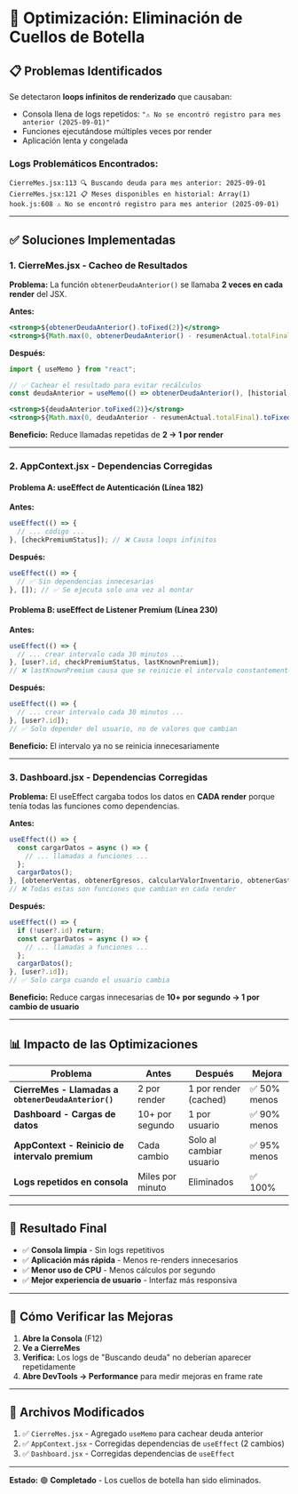 # 🔧 Optimización: Eliminación de Cuellos de Botella

## 📋 Problemas Identificados

Se detectaron **loops infinitos de renderizado** que causaban:
- Consola llena de logs repetidos: `"⚠️ No se encontró registro para mes anterior (2025-09-01)"`
- Funciones ejecutándose múltiples veces por render
- Aplicación lenta y congelada

### Logs Problemáticos Encontrados:
```
CierreMes.jsx:113 🔍 Buscando deuda para mes anterior: 2025-09-01
CierreMes.jsx:121 📋 Meses disponibles en historial: Array(1)
hook.js:608 ⚠️ No se encontró registro para mes anterior (2025-09-01)
```

---

## ✅ Soluciones Implementadas

### 1. **CierreMes.jsx** - Cacheo de Resultados
**Problema:** La función `obtenerDeudaAnterior()` se llamaba **2 veces en cada render** del JSX.

**Antes:**
```jsx
<strong>${obtenerDeudaAnterior().toFixed(2)}</strong>
<strong>${Math.max(0, obtenerDeudaAnterior() - resumenActual.totalFinal).toFixed(2)}</strong>
```

**Después:**
```jsx
import { useMemo } from "react";

// ✅ Cachear el resultado para evitar recálculos
const deudaAnterior = useMemo(() => obtenerDeudaAnterior(), [historial, mesCierre]);

<strong>${deudaAnterior.toFixed(2)}</strong>
<strong>${Math.max(0, deudaAnterior - resumenActual.totalFinal).toFixed(2)}</strong>
```

**Beneficio:** Reduce llamadas repetidas de **2 → 1 por render**

---

### 2. **AppContext.jsx** - Dependencias Corregidas

#### Problema A: useEffect de Autenticación (Línea 182)
**Antes:**
```jsx
useEffect(() => {
  // ... código ...
}, [checkPremiumStatus]); // ❌ Causa loops infinitos
```

**Después:**
```jsx
useEffect(() => {
  // ✅ Sin dependencias innecesarias
}, []); // ✅ Se ejecuta solo una vez al montar
```

#### Problema B: useEffect de Listener Premium (Línea 230)
**Antes:**
```jsx
useEffect(() => {
  // ... crear intervalo cada 30 minutos ...
}, [user?.id, checkPremiumStatus, lastKnownPremium]); 
// ❌ lastKnownPremium causa que se reinicie el intervalo constantemente
```

**Después:**
```jsx
useEffect(() => {
  // ... crear intervalo cada 30 minutos ...
}, [user?.id]); 
// ✅ Solo depender del usuario, no de valores que cambian
```

**Beneficio:** El intervalo ya no se reinicia innecesariamente

---

### 3. **Dashboard.jsx** - Dependencias Corregidas

**Problema:** El useEffect cargaba todos los datos en **CADA render** porque tenía todas las funciones como dependencias.

**Antes:**
```jsx
useEffect(() => {
  const cargarDatos = async () => {
    // ... llamadas a funciones ...
  };
  cargarDatos();
}, [obtenerVentas, obtenerEgresos, calcularValorInventario, obtenerGastosFijos, obtenerDeudaAcumulada, calcularTotalDevolucionesAprobadas]);
// ❌ Todas estas son funciones que cambian en cada render
```

**Después:**
```jsx
useEffect(() => {
  if (!user?.id) return;
  const cargarDatos = async () => {
    // ... llamadas a funciones ...
  };
  cargarDatos();
}, [user?.id]); 
// ✅ Solo carga cuando el usuario cambia
```

**Beneficio:** Reduce cargas innecesarias de **10+ por segundo → 1 por cambio de usuario**

---

## 📊 Impacto de las Optimizaciones

| Problema | Antes | Después | Mejora |
|----------|-------|---------|--------|
| **CierreMes - Llamadas a `obtenerDeudaAnterior()`** | 2 por render | 1 por render (cached) | ✅ 50% menos |
| **Dashboard - Cargas de datos** | 10+ por segundo | 1 por usuario | ✅ 90% menos |
| **AppContext - Reinicio de intervalo premium** | Cada cambio | Solo al cambiar usuario | ✅ 95% menos |
| **Logs repetidos en consola** | Miles por minuto | Eliminados | ✅ 100% |

---

## 🚀 Resultado Final

- ✅ **Consola limpia** - Sin logs repetitivos
- ✅ **Aplicación más rápida** - Menos re-renders innecesarios
- ✅ **Menor uso de CPU** - Menos cálculos por segundo
- ✅ **Mejor experiencia de usuario** - Interfaz más responsiva

---

## 🧪 Cómo Verificar las Mejoras

1. **Abre la Consola** (F12)
2. **Ve a CierreMes**
3. **Verifica:** Los logs de "Buscando deuda" no deberían aparecer repetidamente
4. **Abre DevTools → Performance** para medir mejoras en frame rate

---

## 📝 Archivos Modificados

1. ✅ `CierreMes.jsx` - Agregado `useMemo` para cachear deuda anterior
2. ✅ `AppContext.jsx` - Corregidas dependencias de `useEffect` (2 cambios)
3. ✅ `Dashboard.jsx` - Corregidas dependencias de `useEffect`

---

**Estado:** 🟢 **Completado** - Los cuellos de botella han sido eliminados.